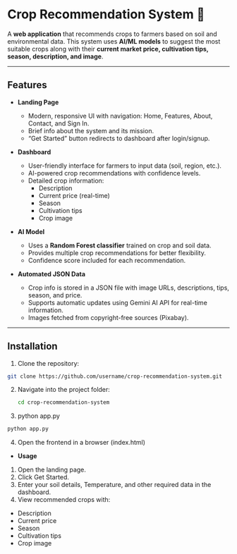 # Crop Recommendation System 🌾

A **web application** that recommends crops to farmers based on soil and environmental data. This system uses **AI/ML models** to suggest the most suitable crops along with their **current market price, cultivation tips, season, description, and image**.

---

## **Features**

- **Landing Page**  
  - Modern, responsive UI with navigation: Home, Features, About, Contact, and Sign In.
  - Brief info about the system and its mission.
  - “Get Started” button redirects to dashboard after login/signup.

- **Dashboard**  
  - User-friendly interface for farmers to input data (soil, region, etc.).
  - AI-powered crop recommendations with confidence levels.
  - Detailed crop information:
    - Description
    - Current price (real-time)
    - Season
    - Cultivation tips
    - Crop image

- **AI Model**  
  - Uses a **Random Forest classifier** trained on crop and soil data.
  - Provides multiple crop recommendations for better flexibility.
  - Confidence score included for each recommendation.

- **Automated JSON Data**  
  - Crop info is stored in a JSON file with image URLs, descriptions, tips, season, and price.
  - Supports automatic updates using Gemini AI API for real-time information.
  - Images fetched from copyright-free sources (Pixabay).

---

## **Installation**

1. Clone the repository:

```bash
git clone https://github.com/username/crop-recommendation-system.git
```

2. Navigate into the project folder:
   ```bash
   cd crop-recommendation-system
    ```

3. python app.py
```bash
python app.py
```

4. Open the frontend in a browser (index.html)

- **Usage**
1. Open the landing page.
2. Click Get Started.
3. Enter your soil details, Temperature, and other required data in the dashboard.
4. View recommended crops with:
  - Description
  - Current price
  - Season
  - Cultivation tips
  - Crop image
